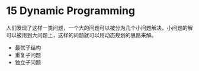 # 15 Dynamic Programming

人们发现了这样一类问题，一个大的问题可以被分为几个小问题解决，小问题的解可以被用到大问题上，这样的问题就可以用动态规划的思路来解。
* 最优子结构
* 重复子问题
* 独立子问题